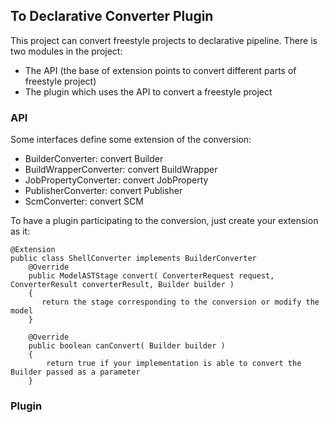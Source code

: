 ## To Declarative Converter Plugin 
This project can convert freestyle projects to declarative pipeline.
There is two modules in the project:
- The API (the base of extension points to convert different parts of freestyle project)
- The plugin which uses the API to convert a freestyle project

### API 
Some interfaces define some extension of the conversion:
- BuilderConverter: convert Builder
- BuildWrapperConverter: convert BuildWrapper
- JobPropertyConverter: convert JobProperty
- PublisherConverter: convert Publisher
- ScmConverter: convert SCM

To have a plugin participating to the conversion, just create your extension as it:

```
@Extension
public class ShellConverter implements BuilderConverter
    @Override
    public ModelASTStage convert( ConverterRequest request, ConverterResult converterResult, Builder builder )
    {
       return the stage corresponding to the conversion or modify the model
    }

    @Override
    public boolean canConvert( Builder builder )
    {
        return true if your implementation is able to convert the Builder passed as a parameter  
    }
```

### Plugin 

